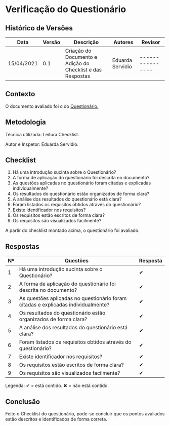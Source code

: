 # Verificação do Questionário
## Histórico de Versões

| Data       | Versão | Descrição               | Autores          | Revisor          |
| ---------- | ------ | ----------------------- | ---------------- | ---------------- |
| 15/04/2021 | 0.1    | Criação do Documento e Adição do Checklist e das Respostas   | Eduarda Servidio | ---------------- |

## Contexto

<p align="justify">O documento avaliado foi o do <a href="https://requisitos-de-software.github.io/2020.2-Meu-Gov.br/Elicitacao/questionario/">Questionário.</a></p>

## Metodologia

<p align="justify">Técnica utilizada: Leitura Checklist.</p>
Autor e Inspetor: Eduarda Servidio.

## Checklist

1. Há uma introdução sucinta sobre o Questionário?
2. A forma de aplicação do questionário foi descrita no documento?
3. As questões aplicadas no questionário foram citadas e explicadas individualmente?
4. Os resultados do questionário estão organizados de forma clara?
5. A análise dos resultados do questionário está clara?
6. Foram listados os requisitos obtidos através do questionário?
7. Existe identificador nos requisitos?
8. Os requisitos estão escritos de forma clara?
9. Os requisitos são visualizados facilmente?

<p align="justify">A partir do checklist montado acima, o questionário foi avaliado.</p>

## Respostas

| Nº  | Questões | Resposta |
| --------- | -------- | -------- |
| 1         | Há uma introdução sucinta sobre o Questionário? | ✔        |
| 2         | A forma de aplicação do questionário foi descrita no documento? | ✔        |
| 3         | As questões aplicadas no questionário foram citadas e explicadas individualmente? | ✔        |
| 4         | Os resultados do questionário estão organizados de forma clara? | ✔        |
| 5         | A análise dos resultados do questionário está clara? | ✔        |
| 6         | Foram listados os requisitos obtidos através do questionário? | ✔        |
| 7         | Existe identificador nos requisitos? | ✔        |
| 8         | Os requisitos estão escritos de forma clara? | ✔        |
| 9         | Os requisitos são visualizados facilmente? | ✔        |

Legenda: ✔ = está contido. ✖ = não está contido.

## Conclusão

<p align="justify">Feito o Checklist do questionário, pode-se concluir que os pontos avaliados
estão descritos e identificados de forma correta.</p>
